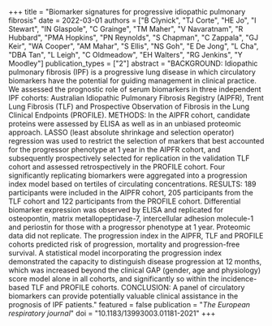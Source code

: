 +++
title = "Biomarker signatures for progressive idiopathic pulmonary fibrosis"
date = 2022-03-01
authors = ["B Clynick", "TJ Corte", "HE Jo", "I Stewart", "IN Glaspole", "C Grainge", "TM Maher", "V Navaratnam", "R Hubbard", "PMA Hopkins", "PN Reynolds", "S Chapman", "C Zappala", "GJ Keir", "WA Cooper", "AM Mahar", "S Ellis", "NS Goh", "E De Jong", "L Cha", "DBA Tan", "L Leigh", "C Oldmeadow", "EH Walters", "RG Jenkins", "Y Moodley"]
publication_types = ["2"]
abstract = "BACKGROUND: Idiopathic pulmonary fibrosis (IPF) is a progressive lung disease in which circulatory biomarkers have the potential for guiding management in clinical practice. We assessed the prognostic role of serum biomarkers in three independent IPF cohorts: Australian Idiopathic Pulmonary Fibrosis Registry (AIPFR), Trent Lung Fibrosis (TLF) and Prospective Observation of Fibrosis in the Lung Clinical Endpoints (PROFILE). METHODS: In the AIPFR cohort, candidate proteins were assessed by ELISA as well as in an unbiased proteomic approach. LASSO (least absolute shrinkage and selection operator) regression was used to restrict the selection of markers that best accounted for the progressor phenotype at 1 year in the AIPFR cohort, and subsequently prospectively selected for replication in the validation TLF cohort and assessed retrospectively in the PROFILE cohort. Four significantly replicating biomarkers were aggregated into a progression index model based on tertiles of circulating concentrations. RESULTS: 189 participants were included in the AIPFR cohort, 205 participants from the TLF cohort and 122 participants from the PROFILE cohort. Differential biomarker expression was observed by ELISA and replicated for osteopontin, matrix metallopeptidase-7, intercellular adhesion molecule-1 and periostin for those with a progressor phenotype at 1 year. Proteomic data did not replicate. The progression index in the AIPFR, TLF and PROFILE cohorts predicted risk of progression, mortality and progression-free survival. A statistical model incorporating the progression index demonstrated the capacity to distinguish disease progression at 12 months, which was increased beyond the clinical GAP (gender, age and physiology) score model alone in all cohorts, and significantly so within the incidence-based TLF and PROFILE cohorts. CONCLUSION: A panel of circulatory biomarkers can provide potentially valuable clinical assistance in the prognosis of IPF patients."
featured = false
publication = "*The European respiratory journal*"
doi = "10.1183/13993003.01181-2021"
+++

